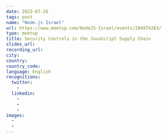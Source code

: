 ```yaml
---
date: 2022-07-26
tags: post
name: "Node.js Israel"
url: https://www.meetup.com/NodeJS-Israel/events/284974263/
type: meetup
title: Security Controls in the JavaScript Supply Chain
slides_url:
recording_url: 
city: 
country: 
country_code: 
language: English
recognitions:
  twitter:
    - 
  linkedin:
    - 
    - 
    - 
images:
  - 
  - 
---
```


